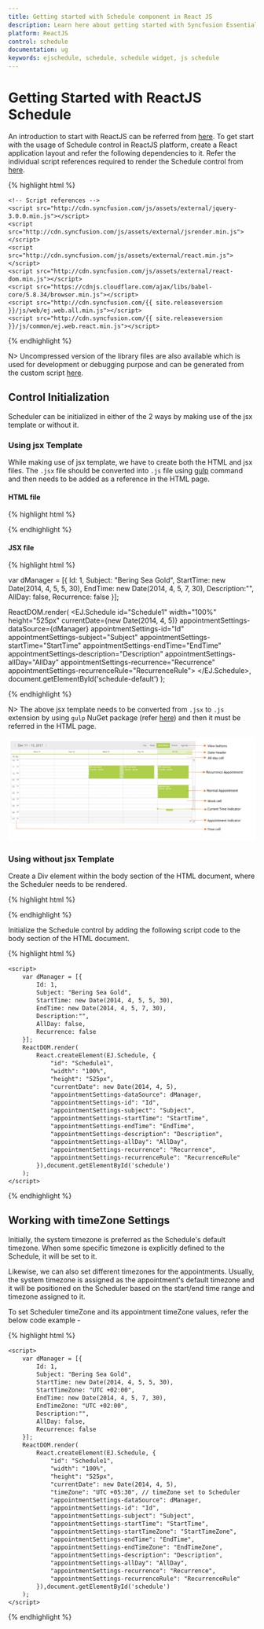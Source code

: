 ```yaml
---
title: Getting started with Schedule component in React JS	
description: Learn here about getting started with Syncfusion Essential ReactJS Schedule Control, its elements, and more.
platform: ReactJS
control: schedule
documentation: ug
keywords: ejschedule, schedule, schedule widget, js schedule 
---
```


# Getting Started with ReactJS Schedule

An introduction to start with ReactJS can be referred from [here](/reactjs/overview#getting-started-with-react). To get start with the usage of Schedule control in ReactJS platform, create a React application layout and refer the following dependencies to it. Refer the individual script references required to render the Schedule control from [here](/reactjs/schedule/dependencies).

{% highlight html %}

<head>
    <meta charset="utf-8" />
    <title>Getting Started - Schedule</title>
    <!-- CSS reference -->
    <link href="http://cdn.syncfusion.com/{{ site.releaseversion }}/js/web/flat-azure/ej.web.all.min.css" rel="stylesheet" />

    <!-- Script references -->
    <script src="http://cdn.syncfusion.com/js/assets/external/jquery-3.0.0.min.js"></script>
    <script src="http://cdn.syncfusion.com/js/assets/external/jsrender.min.js"></script>
    <script src="http://cdn.syncfusion.com/js/assets/external/react.min.js"></script>
    <script src="http://cdn.syncfusion.com/js/assets/external/react-dom.min.js"></script>
    <script src="https://cdnjs.cloudflare.com/ajax/libs/babel-core/5.8.34/browser.min.js"></script>
    <script src="http://cdn.syncfusion.com/{{ site.releaseversion }}/js/web/ej.web.all.min.js"></script>
    <script src="http://cdn.syncfusion.com/{{ site.releaseversion }}/js/common/ej.web.react.min.js"></script>
</head>

{% endhighlight %}

N> Uncompressed version of the library files are also available which is used for development or debugging purpose and can be generated from the custom script [here](https://csg.syncfusion.com/).

## Control Initialization

Scheduler can be initialized in either of the 2 ways by making use of the jsx template or without it.

### Using jsx Template

While making use of jsx template, we have to create both the HTML and jsx files. The `.jsx` file should be converted into `.js` file using [gulp](/reactjs/overview#converting-jsx-to-javascript-with-react) command and then needs to be added as a reference in the HTML page.

#### HTML file

{% highlight html %}

<div id="schedule-default"></div>
<script src="scripts/default.js"></script>

{% endhighlight %}

#### JSX file

{% highlight html %}

var dManager = [{
    Id: 1,
    Subject: "Bering Sea Gold",
    StartTime: new Date(2014, 4, 5, 5, 30),
    EndTime: new Date(2014, 4, 5, 7, 30),
    Description:"",
    AllDay: false,
    Recurrence: false
}];

ReactDOM.render(
      <EJ.Schedule id="Schedule1"
                   width="100%"
                   height="525px"
                   currentDate={new Date(2014, 4, 5)}
                   appointmentSettings-dataSource={dManager}
                   appointmentSettings-id="Id"
                   appointmentSettings-subject="Subject"
                   appointmentSettings-startTime="StartTime"
                   appointmentSettings-endTime="EndTime"
                   appointmentSettings-description="Description"
                   appointmentSettings-allDay="AllDay"
                   appointmentSettings-recurrence="Recurrence"
                   appointmentSettings-recurrenceRule="RecurrenceRule">
      </EJ.Schedule>, document.getElementById('schedule-default')
);

{% endhighlight %}

N> The above jsx template needs to be converted from `.jsx` to `.js` extension by using `gulp` NuGet package (refer [here](/reactjs/overview#converting-jsx-to-javascript-with-react)) and then it must be referred in the HTML page.


![ReactJS Schedule Getting started](Getting-started_images/Getting-started_img1.png)

### Using without jsx Template

Create a Div element within the body section of the HTML document, where the Scheduler needs to be rendered.

{% highlight html %}

<body>
	<div id="schedule"></div>
</body>

{% endhighlight %}

Initialize the Schedule control by adding the following script code to the body section of the HTML document.

{% highlight html %}

<body> 
    <div id="schedule"></div>

    <script>
        var dManager = [{
            Id: 1,
            Subject: "Bering Sea Gold",
            StartTime: new Date(2014, 4, 5, 5, 30),
            EndTime: new Date(2014, 4, 5, 7, 30),
            Description:"",
            AllDay: false,
            Recurrence: false
        }];
        ReactDOM.render(
            React.createElement(EJ.Schedule, {
                "id": "Schedule1",
                "width": "100%",
                "height": "525px",
                "currentDate": new Date(2014, 4, 5),
                "appointmentSettings-dataSource": dManager,
                "appointmentSettings-id": "Id",
                "appointmentSettings-subject": "Subject",
                "appointmentSettings-startTime": "StartTime",
                "appointmentSettings-endTime": "EndTime",
                "appointmentSettings-description": "Description",
                "appointmentSettings-allDay": "AllDay",
                "appointmentSettings-recurrence": "Recurrence",
                "appointmentSettings-recurrenceRule": "RecurrenceRule"
            }),document.getElementById('schedule')
        );
    </script>
</body>

{% endhighlight %}

## Working with timeZone Settings

Initially, the system timezone is preferred as the Schedule's default timezone. When some specific timezone is explicitly defined to the Schedule, it will be set to it.

Likewise, we can also set different timezones for the appointments. Usually, the system timezone is assigned as the appointment's default timezone and it will be positioned on the Scheduler based on the start/end time range and timezone assigned to it.

To set Scheduler timeZone and its appointment timeZone values, refer the below code example -

{% highlight html %}

<body> 
    <div id="schedule"></div>

    <script>
        var dManager = [{
            Id: 1,
            Subject: "Bering Sea Gold",
            StartTime: new Date(2014, 4, 5, 5, 30),
            StartTimeZone: "UTC +02:00",
            EndTime: new Date(2014, 4, 5, 7, 30),
            EndTimeZone: "UTC +02:00",
            Description:"",
            AllDay: false,
            Recurrence: false
        }];
        ReactDOM.render(
            React.createElement(EJ.Schedule, {
                "id": "Schedule1",
                "width": "100%",
                "height": "525px",
                "currentDate": new Date(2014, 4, 5),
                "timeZone": "UTC +05:30", // timeZone set to Scheduler
                "appointmentSettings-dataSource": dManager,
                "appointmentSettings-id": "Id",
                "appointmentSettings-subject": "Subject",
                "appointmentSettings-startTime": "StartTime",
                "appointmentSettings-startTimeZone": "StartTimeZone",
                "appointmentSettings-endTime": "EndTime",
                "appointmentSettings-endTimeZone": "EndTimeZone",
                "appointmentSettings-description": "Description",
                "appointmentSettings-allDay": "AllDay",
                "appointmentSettings-recurrence": "Recurrence",
                "appointmentSettings-recurrenceRule": "RecurrenceRule"
            }),document.getElementById('schedule')
        );
    </script>
</body>

{% endhighlight %}
